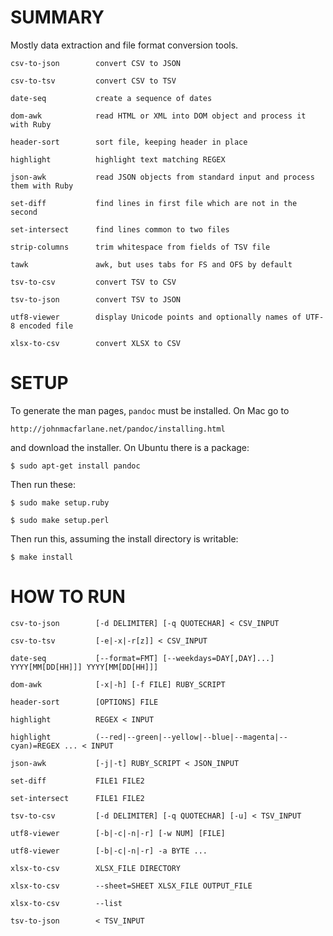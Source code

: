
# SUMMARY

Mostly data extraction and file format conversion tools.

    csv-to-json        convert CSV to JSON

    csv-to-tsv         convert CSV to TSV

    date-seq           create a sequence of dates

    dom-awk            read HTML or XML into DOM object and process it with Ruby

    header-sort        sort file, keeping header in place

    highlight          highlight text matching REGEX

    json-awk           read JSON objects from standard input and process them with Ruby

    set-diff           find lines in first file which are not in the second

    set-intersect      find lines common to two files
    
    strip-columns      trim whitespace from fields of TSV file
    
    tawk               awk, but uses tabs for FS and OFS by default

    tsv-to-csv         convert TSV to CSV

    tsv-to-json        convert TSV to JSON

    utf8-viewer        display Unicode points and optionally names of UTF-8 encoded file
    
    xlsx-to-csv        convert XLSX to CSV

# SETUP

To generate the man pages, `pandoc` must be installed.  On Mac go to

    http://johnmacfarlane.net/pandoc/installing.html

and download the installer.  On Ubuntu there is a package:

    $ sudo apt-get install pandoc

Then run these:

    $ sudo make setup.ruby

    $ sudo make setup.perl

Then run this, assuming the install directory is writable:

    $ make install

# HOW TO RUN

    csv-to-json        [-d DELIMITER] [-q QUOTECHAR] < CSV_INPUT
    
    csv-to-tsv         [-e|-x|-r[z]] < CSV_INPUT

    date-seq           [--format=FMT] [--weekdays=DAY[,DAY]...] YYYY[MM[DD[HH]]] YYYY[MM[DD[HH]]]

    dom-awk            [-x|-h] [-f FILE] RUBY_SCRIPT

    header-sort        [OPTIONS] FILE

    highlight          REGEX < INPUT
    
    highlight          (--red|--green|--yellow|--blue|--magenta|--cyan)=REGEX ... < INPUT

    json-awk           [-j|-t] RUBY_SCRIPT < JSON_INPUT

    set-diff           FILE1 FILE2

    set-intersect      FILE1 FILE2

    tsv-to-csv         [-d DELIMITER] [-q QUOTECHAR] [-u] < TSV_INPUT

    utf8-viewer        [-b|-c|-n|-r] [-w NUM] [FILE]

    utf8-viewer        [-b|-c|-n|-r] -a BYTE ...

    xlsx-to-csv        XLSX_FILE DIRECTORY

    xlsx-to-csv        --sheet=SHEET XLSX_FILE OUTPUT_FILE
    
    xlsx-to-csv        --list

    tsv-to-json        < TSV_INPUT
